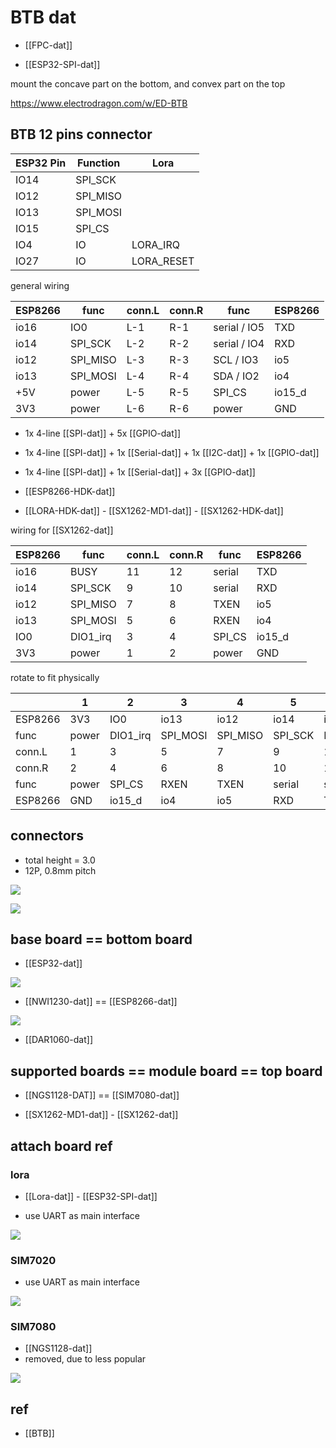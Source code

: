 
# BTB dat 

- [[FPC-dat]]

- [[ESP32-SPI-dat]]

mount the concave part on the bottom, and convex part on the top

https://www.electrodragon.com/w/ED-BTB


## BTB 12 pins connector 

| ESP32 Pin | Function | Lora       |
| --------- | -------- | ---------- |
| IO14      | SPI_SCK  |            |
| IO12      | SPI_MISO |            |
| IO13      | SPI_MOSI |            |
| IO15      | SPI_CS   |            |
| IO4       | IO       | LORA_IRQ   |
| IO27      | IO       | LORA_RESET |

general wiring 

| ESP8266 | func     | conn.L | conn.R | func         | ESP8266 |
| ------- | -------- | ------ | ------ | ------------ | ------- |
| io16    | IO0      | L-1    | R-1    | serial / IO5 | TXD     |
| io14    | SPI_SCK  | L-2    | R-2    | serial / IO4 | RXD     |
| io12    | SPI_MISO | L-3    | R-3    | SCL / IO3    | io5     |
| io13    | SPI_MOSI | L-4    | R-4    | SDA / IO2    | io4     |
| +5V     | power    | L-5    | R-5    | SPI_CS       | io15_d  |
| 3V3     | power    | L-6    | R-6    | power        | GND     |

- 1x 4-line [[SPI-dat]] + 5x [[GPIO-dat]]
- 1x 4-line [[SPI-dat]] + 1x [[Serial-dat]] + 1x [[I2C-dat]] + 1x [[GPIO-dat]]
- 1x 4-line [[SPI-dat]] + 1x [[Serial-dat]] + 3x [[GPIO-dat]]

- [[ESP8266-HDK-dat]]

- [[LORA-HDK-dat]] - [[SX1262-MD1-dat]] - [[SX1262-HDK-dat]]

wiring for [[SX1262-dat]]

| ESP8266 | func     | conn.L | conn.R | func   | ESP8266 |
| ------- | -------- | ------ | ------ | ------ | ------- |
| io16    | BUSY     | 11     | 12     | serial | TXD     |
| io14    | SPI_SCK  | 9      | 10     | serial | RXD     |
| io12    | SPI_MISO | 7      | 8      | TXEN   | io5     |
| io13    | SPI_MOSI | 5      | 6      | RXEN   | io4     |
| IO0     | DIO1_irq | 3      | 4      | SPI_CS | io15_d  |
| 3V3     | power    | 1      | 2      | power  | GND     |

rotate to fit physically

|                | 1         | 2         | 3         | 4         | 5         | 6         |
|----------------|-----------|-----------|-----------|-----------|-----------|-----------|
| ESP8266        | 3V3       | IO0       | io13      | io12      | io14      | io16      |
| func           | power     | DIO1_irq  | SPI_MOSI  | SPI_MISO  | SPI_SCK   | BUSY      |
| conn.L         | 1         | 3         | 5         | 7         | 9         | 11        |
| conn.R         | 2         | 4         | 6         | 8         | 10        | 12        |
| func           | power     | SPI_CS    | RXEN      | TXEN      | serial    | serial    |
| ESP8266        | GND       | io15_d    | io4       | io5       | RXD       | TXD       |

## connectors 

- total height = 3.0
- 12P, 0.8mm pitch 


![](2024-10-02-20-05-38.png)

![](2024-10-02-20-05-52.png)




## base board == bottom board 

- [[ESP32-dat]]

![](40-27-15-02-08-2023.png)

- [[NWI1230-dat]] == [[ESP8266-dat]]

![](2025-07-16-15-24-50.png)

- [[DAR1060-dat]]




## supported boards == module board == top board 



- [[NGS1128-DAT]] == [[SIM7080-dat]]

- [[SX1262-MD1-dat]] - [[SX1262-dat]]

## attach board ref 

### lora


- [[Lora-dat]] - [[ESP32-SPI-dat]]


- use UART as main interface 

![](47-32-15-02-08-2023.png)




### SIM7020 

- use UART as main interface 

![](54-48-15-02-08-2023.png)


### SIM7080

- [[NGS1128-dat]]
- removed, due to less popular 

![](2024-04-11-16-24-27.png)



## ref 

- [[BTB]]